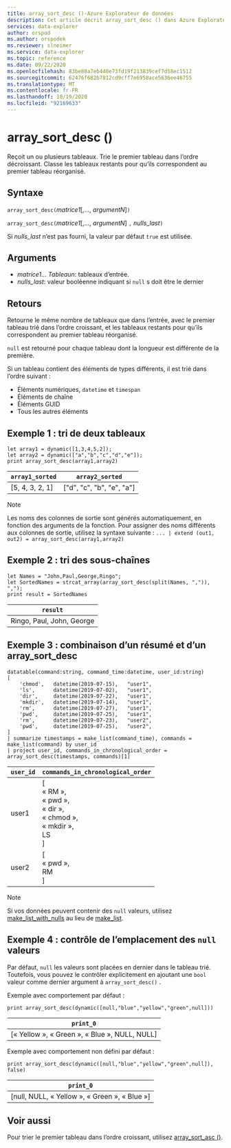 ```yaml
---
title: array_sort_desc ()-Azure Explorateur de données
description: Cet article décrit array_sort_desc () dans Azure Explorateur de données.
services: data-explorer
author: orspod
ms.author: orspodek
ms.reviewer: slneimer
ms.service: data-explorer
ms.topic: reference
ms.date: 09/22/2020
ms.openlocfilehash: 83be80a7eb440e73fd19f213839cef7d58ec1512
ms.sourcegitcommit: 62476f682b7812cd9cff7e6958ace5636ee46755
ms.translationtype: MT
ms.contentlocale: fr-FR
ms.lasthandoff: 10/19/2020
ms.locfileid: "92169633"
---
```

# <a name="array_sort_desc"></a>array_sort_desc ()

Reçoit un ou plusieurs tableaux. Trie le premier tableau dans l’ordre décroissant. Classe les tableaux restants pour qu’ils correspondent au premier tableau réorganisé.

## <a name="syntax"></a>Syntaxe

`array_sort_desc(`*matrice1*[,..., *argumentN*]`)`

`array_sort_desc(`*matrice1*[,..., *argumentN*] `,` *nulls_last*`)`

Si *nulls_last* n’est pas fourni, la valeur par défaut `true` est utilisée.

## <a name="arguments"></a>Arguments

* *matrice1... Tableaun*: tableaux d’entrée.
* *nulls_last*: valeur booléenne indiquant si `null` s doit être le dernier

## <a name="returns"></a>Retours

Retourne le même nombre de tableaux que dans l’entrée, avec le premier tableau trié dans l’ordre croissant, et les tableaux restants pour qu’ils correspondent au premier tableau réorganisé.

`null` est retourné pour chaque tableau dont la longueur est différente de la première.

Si un tableau contient des éléments de types différents, il est trié dans l’ordre suivant :

* Éléments numériques, `datetime` et `timespan`
* Éléments de chaîne
* Éléments GUID
* Tous les autres éléments

## <a name="example-1---sorting-two-arrays"></a>Exemple 1 : tri de deux tableaux

<!-- csl: https://help.kusto.windows.net:443/Samples -->
```kusto
let array1 = dynamic([1,3,4,5,2]);
let array2 = dynamic(["a","b","c","d","e"]);
print array_sort_desc(array1,array2)
```

|`array1_sorted`|`array2_sorted`|
|---|---|
|[5, 4, 3, 2, 1]|["d", "c", "b", "e", "a"]|

> [!Note]
> Les noms des colonnes de sortie sont générés automatiquement, en fonction des arguments de la fonction. Pour assigner des noms différents aux colonnes de sortie, utilisez la syntaxe suivante : `... | extend (out1, out2) = array_sort_desc(array1,array2)`

## <a name="example-2---sorting-substrings"></a>Exemple 2 : tri des sous-chaînes

<!-- csl: https://help.kusto.windows.net:443/Samples -->
```kusto
let Names = "John,Paul,George,Ringo";
let SortedNames = strcat_array(array_sort_desc(split(Names, ",")), ",");
print result = SortedNames
```

|`result`|
|---|
|Ringo, Paul, John, George|

## <a name="example-3---combining-summarize-and-array_sort_desc"></a>Exemple 3 : combinaison d’un résumé et d’un array_sort_desc

<!-- csl: https://help.kusto.windows.net:443/Samples -->
```kusto
datatable(command:string, command_time:datetime, user_id:string)
[
    'chmod',   datetime(2019-07-15),   "user1",
    'ls',      datetime(2019-07-02),   "user1",
    'dir',     datetime(2019-07-22),   "user1",
    'mkdir',   datetime(2019-07-14),   "user1",
    'rm',      datetime(2019-07-27),   "user1",
    'pwd',     datetime(2019-07-25),   "user1",
    'rm',      datetime(2019-07-23),   "user2",
    'pwd',     datetime(2019-07-25),   "user2",
]
| summarize timestamps = make_list(command_time), commands = make_list(command) by user_id
| project user_id, commands_in_chronological_order = array_sort_desc(timestamps, commands)[1]
```

|`user_id`|`commands_in_chronological_order`|
|---|---|
|user1|[<br>  « RM »,<br>  « pwd »,<br>  « dir »,<br>  « chmod »,<br>  « mkdir »,<br>  LS<br>]|
|user2|[<br>  « pwd »,<br>  RM<br>]|

> [!Note]
> Si vos données peuvent contenir des `null` valeurs, utilisez [make_list_with_nulls](make-list-with-nulls-aggfunction.md) au lieu de [make_list](makelist-aggfunction.md).

## <a name="example-4---controlling-location-of-null-values"></a>Exemple 4 : contrôle de l’emplacement des `null` valeurs

Par défaut, `null` les valeurs sont placées en dernier dans le tableau trié. Toutefois, vous pouvez le contrôler explicitement en ajoutant une `bool` valeur comme dernier argument à `array_sort_desc()` .

Exemple avec comportement par défaut :

<!-- csl: https://help.kusto.windows.net:443/Samples -->
```kusto
print array_sort_desc(dynamic([null,"blue","yellow","green",null]))
```

|`print_0`|
|---|
|[« Yellow », « Green », « Blue », NULL, NULL]|

Exemple avec comportement non défini par défaut :

<!-- csl: https://help.kusto.windows.net:443/Samples -->
```kusto
print array_sort_desc(dynamic([null,"blue","yellow","green",null]), false)
```

|`print_0`|
|---|
|[null, NULL, « Yellow », « Green », « Blue »]|

## <a name="see-also"></a>Voir aussi

Pour trier le premier tableau dans l’ordre croissant, utilisez [array_sort_asc ()](arraysortascfunction.md).
